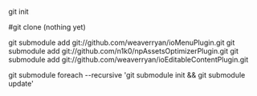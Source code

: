 git init

#git clone (nothing yet)

git submodule add git://github.com/weaverryan/ioMenuPlugin.git
git submodule add git://github.com/n1k0/npAssetsOptimizerPlugin.git
git submodule add git://github.com/weaverryan/ioEditableContentPlugin.git

git submodule foreach --recursive 'git submodule init && git submodule update'


